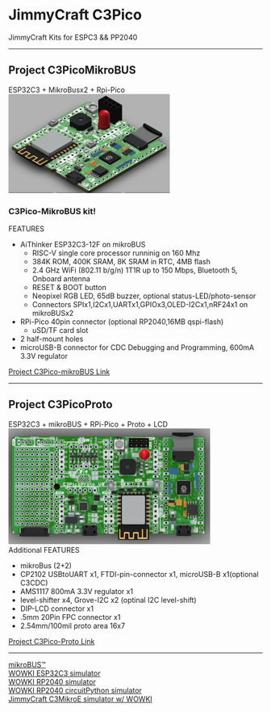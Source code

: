 # JimmyCraft C3Pico
JimmyCraft Kits for ESPC3 && PP2040
<br>

----
## Project C3PicoMikroBUS<br>
ESP32C3 + MikroBusx2 + Rpi-Pico<br> 
<img src= "C3PicoMikroBus/pic/C3PicoMikroBus_ISO_V1.png" width=320>



### C3Pico-MikroBUS kit!
FEATURES
- AiThinker ESP32C3-12F on mikroBUS
  + RISC-V single core processor runninig on 160 Mhz
  + 384K ROM, 400K SRAM, 8K SRAM in RTC, 4MB flash
  + 2.4 GHz WiFi (802.11 b/g/n) 1T1R up to 150 Mbps, Bluetooth 5, Onboard antenna
  + RESET & BOOT button
  + Neopixel RGB LED, 65dB buzzer, optional status-LED/photo-sensor
  + Connectors SPIx1,I2Cx1,UARTx1,GPIOx3,OLED-I2Cx1,nRF24x1 on mikroBUSx2
- RPi-Pico 40pin connector (optional RP2040,16MB qspi-flash)
  + uSD/TF card slot
- 2 half-mount holes  
- microUSB-B connector for CDC Debugging and Programming, 600mA 3.3V regulator

[Project C3Pico-mikroBUS Link]()

---
## Project C3PicoProto<br>
ESP32C3 + mikroBUS + RPi-Pico + Proto + LCD<br> 
<img src= "C3PicoProto/pic/C3PicoProto_V0.png" width=400><br>
Additional FEATURES
- mikroBus (2+2)
- CP2102 USBtoUART x1, FTDI-pin-connector x1, microUSB-B x1(optional C3CDC)
- AMS1117 800mA 3.3V regulator x1
- level-shifter x4, Grove-I2C x2 (optinal I2C level-shift)
- DIP-LCD connector x1
- .5mm 20Pin FPC connector x1
- 2.54mm/100mil proto area 16x7

[Project C3Pico-Proto Link]()

---
[mikroBUS™](https://www.mikroe.com/mikrobus)<br>
[WOWKI ESP32C3 simulator](https://wokwi.com/projects/new/esp32-c3)<br>
[WOWKI RP2040 simulator](https://wokwi.com/projects/new/pi-pico-sdk)<br>
[WOWKI RP2040 circuitPython simulator](https://wokwi.com/projects/new/circuitpython-pi-pico)<br>
[JimmyCraft C3MikroE simulator w/ WOWKI](https://github.com/jmysu/C3MikroE_Wokwi)<br>
